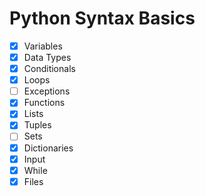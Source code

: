 # Python Syntax Basics

- [x] Variables
- [x] Data Types
- [x] Conditionals
- [X] Loops
- [ ] Exceptions
- [x] Functions
- [x] Lists
- [x] Tuples
- [ ] Sets
- [x] Dictionaries
- [x] Input
- [x] While
- [x] Files
